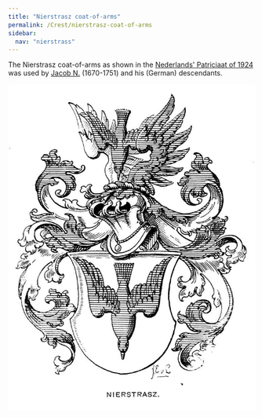```yaml
---
title: "Nierstrasz coat-of-arms"
permalink: /Crest/nierstrasz-coat-of-arms
sidebar:
  nav: "nierstrass"
---
```


The Nierstrasz coat-of-arms as shown in the [Nederlands' Patriciaat of 1924](/assets/sources/np1924.pdf) was used by [Jacob N.](/Reunion/wc02/wc02_133.html) (1670-1751) and his (German) descendants.

![Nierstrasz coat of arms](/assets/images/crest.jpg)

